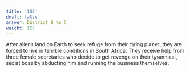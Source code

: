 ```yaml
---
title: '105'
draft: false
answer: District 9 to 5
weight: 105
---
```

After aliens land on Earth to seek refuge from their dying planet, they are forced to live in terrible conditions in South Africa. They receive help from three female secretaries who decide to get revenge on their tyrannical, sexist boss by abducting him and running the business themselves.